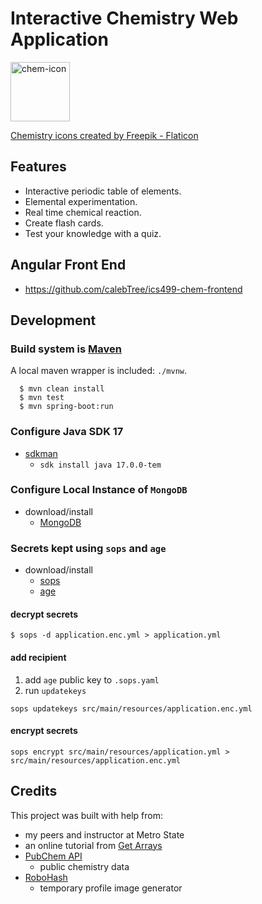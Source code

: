 # Interactive Chemistry Web Application

<img src="/src/main/resources/static/images/chemistry.png" width="auto" height="95"  alt="chem-icon"/>

<a href="https://www.flaticon.com/free-icons/chemistry" title="chemistry icons">Chemistry icons created by Freepik - Flaticon</a>
## Features
- Interactive periodic table of elements.
- Elemental experimentation.
- Real time chemical reaction.
- Create flash cards.
- Test your knowledge with a quiz.
## Angular Front End
- https://github.com/calebTree/ics499-chem-frontend

## Development
### Build system is [Maven](https://maven.apache.org/download.cgi)
A local maven wrapper is included: `./mvnw`.
```
  $ mvn clean install
  $ mvn test
  $ mvn spring-boot:run
```
### Configure Java SDK 17
- [sdkman](https://sdkman.io/install/)
    - `sdk install java 17.0.0-tem`
### Configure Local Instance of `MongoDB`
- download/install
    - [MongoDB](https://www.mongodb.com/docs/manual/tutorial/install-mongodb-on-os-x/)
### Secrets kept using `sops` and `age`
- download/install
  - [sops](https://github.com/getsops/sops?tab=readme-ov-file#22encrypting-using-age)
  - [age](https://github.com/FiloSottile/age)
#### decrypt secrets
```
$ sops -d application.enc.yml > application.yml
```
#### add recipient 
1. add `age` public key to `.sops.yaml`
2. run `updatekeys`
```
sops updatekeys src/main/resources/application.enc.yml
```
#### encrypt secrets
```
sops encrypt src/main/resources/application.yml > src/main/resources/application.enc.yml
```
## Credits
This project was built with help from:
- my peers and instructor at Metro State
- an online tutorial from [Get Arrays](https://www.getarrays.io/)
- [PubChem API](https://pubchem.ncbi.nlm.nih.gov/docs/pug-rest-tutorial)
  - public chemistry data
- [RoboHash](https://robohash.org/)
  - temporary profile image generator
